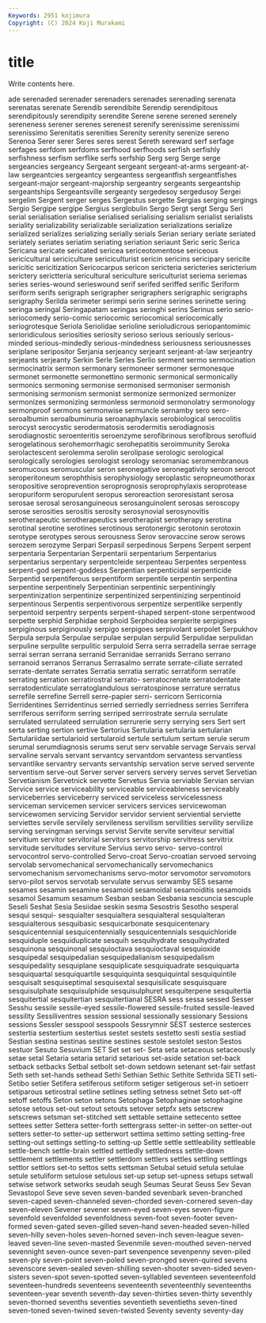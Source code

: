 ```yaml
---
Keywords: 2951 kojimura
Copyright: (C) 2024 Koji Murakami
---
```


# title

Write contents here.



ade
serenaded serenader serenaders serenades serenading serenata serenatas serenate Serendib serendibite
Serendip serendipitous serendipitously serendipity serendite Serene serene serened serenely sereneness
serener serenes serenest serenify serenissime serenissimi serenissimo Serenitatis serenities Serenity
serenity serenize sereno Serenoa Serer serer Seres seres serest Sereth
sereward serf serfage serfages serfdom serfdoms serfhood serfhoods serfish serfishly
serfishness serfism serflike serfs serfship Serg serg Serge serge sergeancies
sergeancy Sergeant sergeant sergeant-at-arms sergeant-at-law sergeantcies sergeantcy sergeantess sergeantfish sergeantfishes
sergeant-major sergeant-majorship sergeantry sergeants sergeantship sergeantships Sergeantsville sergeanty sergedesoy sergedusoy
Sergei sergelim Sergent serger serges Sergestus sergette Sergias serging sergings
Sergio Sergipe sergipe Sergius serglobulin Sergo Sergt sergt Sergu Seri
serial serialisation serialise serialised serialising serialism serialist serialists seriality serializability
serializable serialization serializations serialize serialized serializes serializing serially serials Serian
seriary seriate seriated seriately seriates seriatim seriating seriation seriaunt Seric
seric Serica Sericana sericate sericated sericea sericeotomentose sericeous sericicultural sericiculture
sericiculturist sericin sericins sericipary sericite sericitic sericitization Sericocarpus sericon sericteria
sericteries sericterium serictery serictteria sericultural sericulture sericulturist seriema seriemas series
series-wound serieswound serif serifed seriffed serific Seriform seriform serifs serigraph
serigrapher serigraphers serigraphic serigraphs serigraphy Serilda serimeter serimpi serin serine
serines serinette sering seringa seringal Seringapatam seringas seringhi serins Serinus
serio serio- seriocomedy serio-comic seriocomic seriocomical seriocomically seriogrotesque Seriola Seriolidae
serioline serioludicrous seriopantomimic serioridiculous seriosities seriosity serioso serious seriously serious-minded
serious-mindedly serious-mindedness seriousness seriousnesses seriplane seripositor Serjania serjeancy serjeant serjeant-at-law
serjeantry serjeants serjeanty Serkin Serle Serles Serlio serment sermo sermocination
sermocinatrix sermon sermonary sermoneer sermoner sermonesque sermonet sermonette sermonettino sermonic
sermonical sermonically sermonics sermoning sermonise sermonised sermoniser sermonish sermonising sermonism
sermonist sermonize sermonized sermonizer sermonizes sermonizing sermonless sermonoid sermonolatry sermonology
sermonproof sermons sermonwise sermuncle sernamby sero sero- seroalbumin seroalbuminuria seroanaphylaxis
serobiological serocolitis serocyst serocystic serodermatosis serodermitis serodiagnosis serodiagnostic seroenteritis seroenzyme
serofibrinous serofibrous serofluid serogelatinous serohemorrhagic serohepatitis seroimmunity Seroka serolactescent serolemma
serolin serolipase serologic serological serologically serologies serologist serology seromaniac seromembranous
seromucous seromuscular seron seronegative seronegativity seroon seroot seroperitoneum serophthisis serophysiology
seroplastic seropneumothorax seropositive seroprevention seroprognosis seroprophylaxis seroprotease seropuriform seropurulent seropus
seroreaction seroresistant serosa serosae serosal serosanguineous serosanguinolent serosas seroscopy serose
serosities serositis serosity serosynovial serosynovitis serotherapeutic serotherapeutics serotherapist serotherapy serotina
serotinal serotine serotines serotinous serotonergic serotonin serotoxin serotype serotypes serous
serousness Serov serovaccine serow serows serozem serozyme Serpari Serpasil serpedinous
Serpens Serpent serpent serpentaria Serpentarian Serpentarii serpentarium Serpentarius serpentarius serpentary
serpentcleide serpenteau Serpentes serpentess serpent-god serpent-goddess Serpentian serpenticidal serpenticide Serpentid
serpentiferous serpentiform serpentile serpentin serpentina serpentine serpentinely Serpentinian serpentinic serpentiningly
serpentinization serpentinize serpentinized serpentinizing serpentinoid serpentinous Serpentis serpentivorous serpentize serpentlike
serpently serpentoid serpentry serpents serpent-shaped serpent-stone serpentwood serpette serphid Serphidae
serphoid Serphoidea serpierite serpigines serpiginous serpiginously serpigo serpigoes serpivolant serpolet
Serpukhov Serpula serpula Serpulae serpulae serpulan serpulid Serpulidae serpulidan serpuline
serpulite serpulitic serpuloid Serra serra serradella serrae serrage serrai serran
serrana serranid Serranidae serranids Serrano serrano serranoid serranos Serranus Serrasalmo
serrate serrate-ciliate serrated serrate-dentate serrates Serratia serratia serratic serratiform serratile
serrating serration serratirostral serrato- serratocrenate serratodentate serratodenticulate serratoglandulous serratospinose serrature
serratus serrefile serrefine Serrell serre-papier serri- serricorn Serricornia Serridentines Serridentinus
serried serriedly serriedness serries Serrifera serriferous serriform serring serriped serrirostrate
serrula serrulate serrulated serrulateed serrulation serrurerie serry serrying sers Sert
sert serta serting sertion sertive Sertorius Sertularia sertularia sertularian Sertulariidae
sertularioid sertularoid sertule sertulum sertum serule serum serumal serumdiagnosis serums
serut serv servable servage Servais serval servaline servals servant servantcy
servantdom servantess servantless servantlike servantry servants servantship servation serve served
servente serventism serve-out Server server servers servery serves servet Servetian
Servetianism Servetnick servette Servetus Servia serviable Servian servian Service service
serviceability serviceable serviceableness serviceably serviceberries serviceberry serviced serviceless servicelessness serviceman
servicemen servicer servicers services servicewoman servicewomen servicing Servidor servidor servient
serviential serviette serviettes servile servilely servileness servilism servilities servility servilize
serving servingman servings servist Servite servite serviteur servitial servitium servitor
servitorial servitors servitorship servitress servitrix servitude servitudes serviture Servius servo
servo- servo-control servocontrol servo-controlled Servo-croat Servo-croatian servoed servoing servolab servomechanical
servomechanically servomechanics servomechanism servomechanisms servo-motor servomotor servomotors servo-pilot servos servotab
servulate servus serwamby SES sesame sesames sesamin sesamine sesamoid sesamoidal
sesamoiditis sesamoids sesamol Sesamum sesamum Sesban sesban Sesbania sescuncia sescuple
Seseli Seshat Sesia Sesiidae seskin sesma Sesostris Sesotho sesperal sesqui
sesqui- sesquialter sesquialtera sesquialteral sesquialteran sesquialterous sesquibasic sesquicarbonate sesquicentenary sesquicentennial
sesquicentennially sesquicentennials sesquichloride sesquiduple sesquiduplicate sesquih sesquihydrate sesquihydrated sesquinona sesquinonal
sesquioctava sesquioctaval sesquioxide sesquipedal sesquipedalian sesquipedalianism sesquipedalism sesquipedality sesquiplane sesquiplicate
sesquiquadrate sesquiquarta sesquiquartal sesquiquartile sesquiquinta sesquiquintal sesquiquintile sesquisalt sesquiseptimal sesquisextal
sesquisilicate sesquisquare sesquisulphate sesquisulphide sesquisulphuret sesquiterpene sesquitertia sesquitertial sesquitertian sesquitertianal
SESRA sess sessa sessed Sesser Sesshu sessile sessile-eyed sessile-flowered sessile-fruited
sessile-leaved sessility Sessiliventres session sessional sessionally sessionary Sessions sessions Sessler
sesspool sesspools Sessrymnir SEST sesterce sesterces sestertia sestertium sestertius sestet
sestets sestetto sesti sestia sestiad Sestian sestina sestinas sestine sestines
sestole sestolet seston Sestos sestuor Sesuto Sesuvium SET Set set
set- Seta seta setaceous setaceously setae setal Setaria setaria setarid
setarious set-aside setation set-back setback setbacks Setbal setbolt set-down setdown
setenant set-fair setfast Seth seth set-hands sethead Sethi Sethian Sethic
Sethite Sethrida SETI seti- Setibo setier Setifera setiferous setiform setiger
setigerous set-in setioerr setiparous setirostral setline setlines setling setness setnet
Seto set-off setoff setoffs Seton seton setons Setophaga Setophaginae setophagine
setose setous set-out setout setouts setover setpfx sets setscrew setscrews
setsman set-stitched sett settable settaine settecento settee settees setter Settera
setter-forth settergrass setter-in setter-on setter-out setters setter-to setter-up setterwort settima
settimo setting setting-free setting-out settings setting-to setting-up Settle settle settleability
settleable settle-bench settle-brain settled settledly settledness settle-down settlement settlements settler
settlerdom settlers settles settling settlings settlor settlors set-to settos setts
settsman Setubal setuid setula setulae setule setuliform setulose setulous set-up
setup set-upness setups setwall setwise setwork setworks seudah seugh Seumas
Seurat Seuss Sev Sevan Sevastopol Seve seve seven seven-banded sevenbark
seven-branched seven-caped seven-channeled seven-chorded seven-cornered seven-day seven-eleven Sevener sevener seven-eyed
seven-eyes seven-figure sevenfold sevenfolded sevenfoldness seven-foot seven-footer seven-formed seven-gated seven-gilled
seven-hand seven-headed seven-hilled seven-hilly seven-holes seven-horned seven-inch seven-league seven-leaved seven-line
seven-masted Sevenmile seven-mouthed seven-nerved sevennight seven-ounce seven-part sevenpence sevenpenny seven-piled
seven-ply seven-point seven-poled seven-pronged seven-quired sevens sevenscore seven-sealed seven-shilling seven-shooter
seven-sided seven-sisters seven-spot seven-spotted seven-syllabled seventeen seventeenfold seventeen-hundreds seventeens seventeenth
seventeenthly seventeenths seventeen-year seventh seventh-day seven-thirties seven-thirty seventhly seven-thorned sevenths
seventies seventieth seventieths seven-tined seven-toned seven-twined seven-twisted Seventy seventy seventy-day
